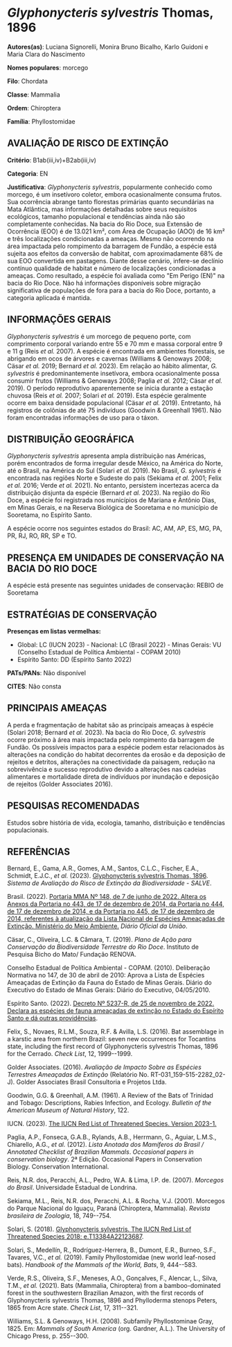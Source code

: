 # *Glyphonycteris sylvestris* Thomas, 1896

**Autores(as)**: Luciana Signorelli, Monira Bruno Bicalho, Karlo Guidoni e Maria Clara do Nascimento

**Nomes populares**: morcego

**Filo**: Chordata

**Classe**: Mammalia

**Ordem**: Chiroptera

**Família**: Phyllostomidae

## AVALIAÇÃO DE RISCO DE EXTINÇÃO

**Critério**: B1ab(iii,iv)+B2ab(iii,iv)

**Categoria**: EN

**Justificativa**: *Glyphonycteris sylvestris*, popularmente conhecido como morcego, é um insetívoro coletor, embora ocasionalmente consuma frutos. Sua ocorrência abrange tanto florestas primárias quanto secundárias na Mata Atlântica, mas informações detalhadas sobre seus requisitos ecológicos, tamanho populacional e tendências ainda não são completamente conhecidas. Na bacia do Rio Doce, sua Extensão de Ocorrência (EOO) é de 13.021 km², com Área de Ocupação (AOO) de 16 km² e três localizações condicionadas a ameaças. Mesmo não ocorrendo na área impactada pelo rompimento da barragem de Fundão, a espécie está sujeita aos efeitos da conversão de habitat, com aproximadamente 68% de sua EOO convertida em pastagens. Diante desse cenário, infere-se declínio contínuo qualidade de habitat e número de localizações condicionadas a ameaças. Como resultado, a espécie foi avaliada como "Em Perigo (EN)" na bacia do Rio Doce. Não há informações disponíveis
sobre migração significativa de populações de fora para a bacia do Rio Doce, portanto, a categoria aplicada é mantida.

## INFORMAÇÕES GERAIS

*Glyphonycteris sylvestris* é um morcego de pequeno porte, com comprimento corporal variando entre 55 e 70 mm e massa corporal entre 9 e 11 g (Reis *et al.* 2007). A espécie é encontrada em ambientes florestais, se abrigando em ocos de árvores e cavernas (Williams & Genoways 2008; Cäsar *et al.* 2019; Bernard *et al.* 2023). Em relação ao hábito alimentar, *G. sylvestris* é predominantemente insetívora, embora ocasionalmente possa consumir frutos (Williams & Genoways 2008; Paglia *et al.* 2012; Cäsar *et al.* 2019). O período reprodutivo aparentemente se inicia durante a estação chuvosa (Reis *et al.* 2007; Solari *et al.* 2019). Esta espécie geralmente ocorre em baixa densidade populacional (Cäsar *et al.* 2019). Entretanto, há registros de colônias de até 75 indivíduos (Goodwin & Greenhall 1961). Não foram encontradas informações de uso para o táxon.

## DISTRIBUIÇÃO GEOGRÁFICA

*Glyphonycteris sylvestris* apresenta ampla distribuição nas Américas, porém encontrados de forma irregular desde México, na América do Norte, até o Brasil, na América do Sul (Solari *et al.* 2019). No Brasil, *G.  sylvestris* é encontrada nas regiões Norte e Sudeste do país (Sekiama *et al.* 2001; Felix *et al.* 2016; Verde *et al.* 2021). No entanto, persistem incertezas acerca da distribuição disjunta da espécie (Bernard *et al.* 2023). Na região do Rio Doce, a espécie foi registrada nos municípios de Mariana e Antônio Dias, em Minas Gerais, e na Reserva Biológica de Sooretama e no município de Sooretama, no Espírito Santo.

A espécie ocorre nos seguintes estados do Brasil: AC, AM, AP, ES, MG, PA, PR, RJ, RO, RR, SP e TO.

## PRESENÇA EM UNIDADES DE CONSERVAÇÃO NA BACIA DO RIO DOCE

A espécie está presente nas seguintes unidades de conservação: REBIO de Sooretama

## ESTRATÉGIAS DE CONSERVAÇÃO

**Presenças em listas vermelhas:**

-   Global: LC (IUCN 2023) -   Nacional: LC (Brasil 2022) -   Minas Gerais: VU (Conselho Estadual de Política Ambiental - COPAM
    2010)
-   Espírito Santo: DD (Espírito Santo 2022)

**PATs/PANs**: Não disponível

**CITES**: Não consta

## PRINCIPAIS AMEAÇAS

A perda e fragmentação de habitat são as principais ameaças à espécie (Solari 2018; Bernard *et al.* 2023). Na bacia do Rio Doce, *G.  sylvestris* ocorre próximo à área mais impactada pelo rompimento da barragem de Fundão. Os possíveis impactos para a espécie podem estar relacionados às alterações na condição do habitat decorrentes da erosão e da deposição de rejeitos e detritos, alterações na conectividade da paisagem, redução na sobrevivência e sucesso reprodutivo devido a alterações nas cadeias alimentares e mortalidade direta de indivíduos por inundação e deposição de rejeitos (Golder Associates 2016).

## PESQUISAS RECOMENDADAS

Estudos sobre história de vida, ecologia, tamanho, distribuição e tendências populacionais.

## REFERÊNCIAS

Bernard, E., Gama, A.R., Gomes, A.M., Santos, C.L.C., Fischer, E.A., Schmidt, E.J.C., *et al.* (2023). [Glyphonycteris sylvestris Thomas, 1896](https://doi.org/10.37002/salve.ficha.20453). *Sistema de Avaliação do Risco de Extinção da Biodiversidade - SALVE*.

Brasil. (2022). [Portaria MMA Nº 148, de 7 de junho de 2022. Altera os Anexos da Portaria no 443, de 17 de dezembro de 2014, da Portaria no 444, de 17 de dezembro de 2014, e da Portaria no 445, de 17 de dezembro de 2014, referentes à atualização da Lista Nacional de Espécies Ameaçadas de Extinção. Ministério do Meio Ambiente.](https://in.gov.br/en/web/dou/-/portaria-mma-n-148-de-7-de-junho-de-2022-406272733) *Diário Oficial da União*.

Cäsar, C., Oliveira, L.C. & Câmara, T. (2019). *Plano de Ação para Conservação da Biodiversidade Terrestre do Rio Doce*. Instituto de Pesquisa Bicho do Mato/ Fundação RENOVA.

Conselho Estadual de Política Ambiental - COPAM. (2010). Deliberação Normativa no 147, de 30 de abril de 2010: Aprova a Lista de Espécies Ameaçadas de Extinção da Fauna do Estado de Minas Gerais. Diário do Executivo do Estado de Minas Gerais: Diário do Executivo, 04/05/2010.

Espírito Santo. (2022). [Decreto Nº 5237-R, de 25 de novembro de 2022.  Declara as espécies de fauna ameaçadas de extinção no Estado do Espírito Santo e dá outras providências](https://iema.es.gov.br/Media/iema/FAUNA/Decreto%205237-R_2022_25-Nov%20-%20Fauna%20(s-peixes)%20-%20Lista%20de%20Esp%C3%A9cies%20Amea%C3%A7adas%20de%20Extin%C3%A7%C3%A3o.pdf).

Felix, S., Novaes, R.L.M., Souza, R.F. & Avilla, L.S. (2016). Bat assemblage in a karstic area from northern Brazil: seven new occurrences for Tocantins state, including the first record of Glyphonycteris sylvestris Thomas, 1896 for the Cerrado. *Check List*, 12, 1999--1999.

Golder Associates. (2016). *Avaliação de Impacto Sobre as Espécies Terrestres Ameaçadas de Extinção* (Relatório No.  RT-031_159-515-2282_02-J). Golder Associates Brasil Consultoria e Projetos Ltda.

Goodwin, G.G. & Greenhall, A.M. (1961). A Review of the Bats of Trinidad and Tobago: Descriptions, Rabies Infection, and Ecology. *Bulletin of the American Museum of Natural History*, 122.

IUCN. (2023). [The IUCN Red List of Threatened Species. Version 2023-1.](https://www.iucnredlist.org.)

Paglia, A.P., Fonseca, G.A.B., Rylands, A.B., Herrmann, G., Aguiar, L.M.S., Chiarello, A.G., *et al.* (2012). *Lista Anotada dos Mamíferos do Brasil / Annotated Checklist of Brazilian Mammals*. *Occasional papers in conservation biology*. 2ª Edição. Occasional Papers in Conservation Biology. Conservation International.

Reis, N.R. dos, Peracchi, A.L., Pedro, W.A. & Lima, I.P. de. (2007).  *Morcegos do Brasil*. Universidade Estadual de Londrina.

Sekiama, M.L., Reis, N.R. dos, Peracchi, A.L. & Rocha, V.J. (2001).  Morcegos do Parque Nacional do Iguaçu, Paraná (Chiroptera, Mammalia).  *Revista brasileira de Zoologia*, 18, 749--754.

Solari, S. (2018). [Glyphonycteris sylvestris. The IUCN Red List of Threatened Species 2018: e.T13384A22123687](https://dx.doi.org/10.2305/IUCN.UK.2018-2.RLTS.T13384A22123687.en).

Solari, S., Medellı́n, R., Rodrı́guez-Herrera, B., Dumont, E.R., Burneo, S.F., Tavares, V.C., *et al.* (2019). Family Phyllostomidae (new world leaf-nosed bats). *Handbook of the Mammals of the World, Bats*, 9, 444--583.

Verde, R.S., Oliveira, S.F., Meneses, A.O., Gonçalves, F., Alencar, L., Silva, T.M., *et al.* (2021). Bats (Mammalia, Chiroptera) from a bamboo-dominated forest in the southwestern Brazilian Amazon, with the first records of Glyphonycteris sylvestris Thomas, 1896 and Phylloderma stenops Peters, 1865 from Acre state. *Check List*, 17, 311--321.

Williams, S.L. & Genoways, H.H. (2008). Subfamily Phyllostominae Gray, 1825. Em: *Mammals of South America* (org. Gardner, A.L.). The University of Chicago Press, p. 255--300.
